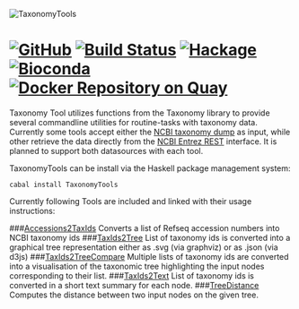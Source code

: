 ![TaxonomyTools](http://www.tbi.univie.ac.at/~egg/TaxonomyTools.png "TaxonomyTools")

[![GitHub](https://img.shields.io/github/tag/eggzilla/RNAlien.svg)](https://github.com/eggzilla/RNAlien) [![Build Status](https://travis-ci.org/eggzilla/TaxonomyTools.svg)](https://travis-ci.org/eggzilla/TaxonomyTools) [![Hackage](https://img.shields.io/hackage/v/TaxonomyTools.svg)](https://hackage.haskell.org/package/TaxonomyTools) [![Bioconda](https://anaconda.org/bioconda/taxonomytools/badges/version.svg)](https://anaconda.org/bioconda/taxonomytools) [![Docker Repository on Quay](https://quay.io/repository/biocontainers/taxonomytools/status "Docker Repository on Quay")](https://quay.io/repository/repository/biocontainers/taxonomytools)
=============

Taxonomy Tool utilizes functions from the Taxonomy library to provide
several commandline utilities for routine-tasks with taxonomy data.
Currently some tools accept either the [NCBI taxonomy dump]() as input,
while other retrieve the data directly from the [NCBI Entrez REST]() interface.
It is planned to support both datasources with each tool.

TaxonomyTools can be install via the Haskell package management system:

    cabal install TaxonomyTools

Currently following Tools are included and linked with their usage instructions:

###[Accessions2TaxIds](accessions2taxids.md)
Converts a list of Refseq accession numbers into NCBI taxonomy ids
###[TaxIds2Tree](taxids2tree.md)
List of taxonomy ids is converted into a graphical tree representation
either as .svg (via graphviz) or as .json (via d3js)
###[TaxIds2TreeCompare](taxids2treecompare.md)
Multiple lists of taxonomy ids are converted into a visualisation of the
taxonomic tree highlighting the input nodes corresponding to their list. 
###[TaxIds2Text](taxids2text.md)
List of taxonomy ids is converted in a short text summary for each node.
###[TreeDistance](taxis2distance.md)
Computes the distance between two input nodes on the given tree.

